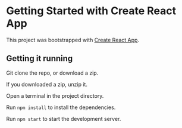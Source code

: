 # Getting Started with Create React App

This project was bootstrapped with [Create React App](https://github.com/facebook/create-react-app).

## Getting it running

Git clone the repo, or download a zip.

If you downloaded a zip, unzip it.

Open a terminal in the project directory.

Run `npm install` to install the dependencies.

Run `npm start` to start the development server.

